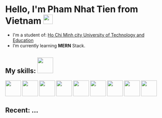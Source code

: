 <h1>Hello, I'm Pham Nhat Tien from Vietnam <img width="30px" src="https://bestanimations.com/media/vietnam/1934513302vietnam-flag-gif.gif"/></h1>
<ul>
  <li> I'm a student of: <a href="https://hcmute.edu.vn/">Ho Chi Minh city University of Technology and Education <a/> </li>
  <li> I’m currently learning <strong>MERN</strong> Stack.</li>
</ul>
<h2>My skills: <img src="https://64.media.tumblr.com/tumblr_mavnqdzzI81qeh39oo1_r2_500.gifv" width="50px"/></h2>
<p>
<img width="50px" src="https://cdn-icons-png.flaticon.com/512/919/919827.png" />
<img width="50px" src="https://cdn-icons-png.flaticon.com/512/919/919826.png" />
<img width="50px" src="https://cdn-icons-png.flaticon.com/512/919/919828.png" />
<img width="50px" src="https://cdn-icons-png.flaticon.com/512/919/919831.png" />
<img width="50px" src="https://cdn-icons-png.flaticon.com/512/919/919851.png" />
<img width="50px" src="https://cdn-icons-png.flaticon.com/512/919/919825.png" />
<img width="50px" src="http://emmet.io/i/logo-large.png" />
<img width="50px" src="https://cdn-images-1.medium.com/max/1200/1*5-aoK8IBmXve5whBQM90GA.png" />
<img width="50px" src="https://cdn-icons-png.flaticon.com/512/919/919847.png" />
</p>
<h2>Recent: ...</h2>
